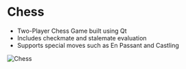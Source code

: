# Chess

- Two-Player Chess Game built using Qt
- Includes checkmate and stalemate evaluation
- Supports special moves such as En Passant and Castling

![Chess](https://user-images.githubusercontent.com/26044298/57574880-abab3880-740e-11e9-864d-d64c0849fea3.gif)
